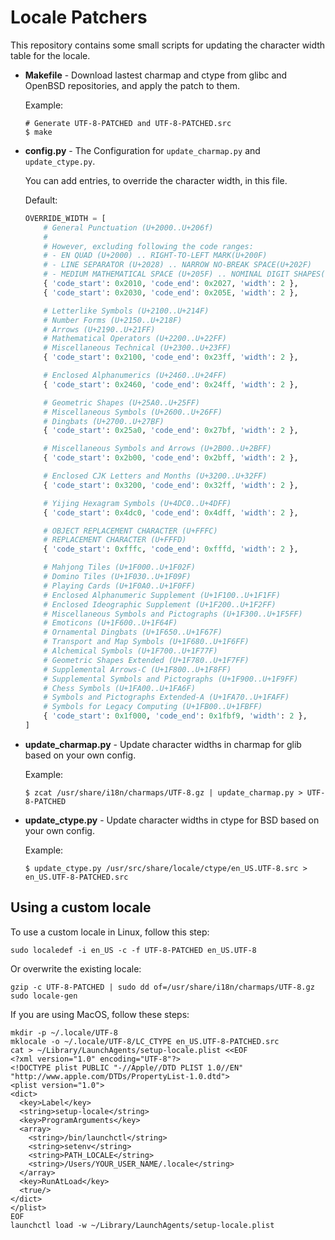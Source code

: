 # Locale Patchers

This repository contains some small scripts for updating the character width table for the locale.

- **Makefile** - Download lastest charmap and ctype from glibc and OpenBSD repositories, and apply the patch to them.

    Example:

    ```console
    # Generate UTF-8-PATCHED and UTF-8-PATCHED.src
    $ make
    ```

- **config.py** - The Configuration for `update_charmap.py` and `update_ctype.py`.

    You can add entries, to override the character width, in this file.

    Default:

    ```python
    OVERRIDE_WIDTH = [
        # General Punctuation (U+2000..U+206f)
        #
        # However, excluding following the code ranges:
        # - EN QUAD (U+2000) .. RIGHT-TO-LEFT MARK(U+200F)
        # - LINE SEPARATOR (U+2028) .. NARROW NO-BREAK SPACE(U+202F)
        # - MEDIUM MATHEMATICAL SPACE (U+205F) .. NOMINAL DIGIT SHAPES(U+206F)
        { 'code_start': 0x2010, 'code_end': 0x2027, 'width': 2 },
        { 'code_start': 0x2030, 'code_end': 0x205E, 'width': 2 },

        # Letterlike Symbols (U+2100..U+214F)
        # Number Forms (U+2150..U+218F)
        # Arrows (U+2190..U+21FF)
        # Mathematical Operators (U+2200..U+22FF)
        # Miscellaneous Technical (U+2300..U+23FF)
        { 'code_start': 0x2100, 'code_end': 0x23ff, 'width': 2 },

        # Enclosed Alphanumerics (U+2460..U+24FF)
        { 'code_start': 0x2460, 'code_end': 0x24ff, 'width': 2 },

        # Geometric Shapes (U+25A0..U+25FF)
        # Miscellaneous Symbols (U+2600..U+26FF)
        # Dingbats (U+2700..U+27BF)
        { 'code_start': 0x25a0, 'code_end': 0x27bf, 'width': 2 },

        # Miscellaneous Symbols and Arrows (U+2B00..U+2BFF)
        { 'code_start': 0x2b00, 'code_end': 0x2bff, 'width': 2 },

        # Enclosed CJK Letters and Months (U+3200..U+32FF)
        { 'code_start': 0x3200, 'code_end': 0x32ff, 'width': 2 },

        # Yijing Hexagram Symbols (U+4DC0..U+4DFF)
        { 'code_start': 0x4dc0, 'code_end': 0x4dff, 'width': 2 },

        # OBJECT REPLACEMENT CHARACTER (U+FFFC)
        # REPLACEMENT CHARACTER (U+FFFD)
        { 'code_start': 0xfffc, 'code_end': 0xfffd, 'width': 2 },

        # Mahjong Tiles (U+1F000..U+1F02F)
        # Domino Tiles (U+1F030..U+1F09F)
        # Playing Cards (U+1F0A0..U+1F0FF)
        # Enclosed Alphanumeric Supplement (U+1F100..U+1F1FF)
        # Enclosed Ideographic Supplement (U+1F200..U+1F2FF)
        # Miscellaneous Symbols and Pictographs (U+1F300..U+1F5FF)
        # Emoticons (U+1F600..U+1F64F)
        # Ornamental Dingbats (U+1F650..U+1F67F)
        # Transport and Map Symbols (U+1F680..U+1F6FF)
        # Alchemical Symbols (U+1F700..U+1F77F)
        # Geometric Shapes Extended (U+1F780..U+1F7FF)
        # Supplemental Arrows-C (U+1F800..U+1F8FF)
        # Supplemental Symbols and Pictographs (U+1F900..U+1F9FF)
        # Chess Symbols (U+1FA00..U+1FA6F)
        # Symbols and Pictographs Extended-A (U+1FA70..U+1FAFF)
        # Symbols for Legacy Computing (U+1FB00..U+1FBFF)
        { 'code_start': 0x1f000, 'code_end': 0x1fbf9, 'width': 2 },
    ]
    ```

- **update_charmap.py** - Update character widths in charmap for glib based on your own config.

    Example:

    ```console
    $ zcat /usr/share/i18n/charmaps/UTF-8.gz | update_charmap.py > UTF-8-PATCHED
    ```

- **update_ctype.py** - Update character widths in ctype for BSD based on your own config.

    Example:

    ```console
    $ update_ctype.py /usr/src/share/locale/ctype/en_US.UTF-8.src > en_US.UTF-8-PATCHED.src
    ```

## Using a custom locale

To use a custom locale in Linux, follow this step:

```shell
sudo localedef -i en_US -c -f UTF-8-PATCHED en_US.UTF-8
```

Or overwrite the existing locale:

```shell
gzip -c UTF-8-PATCHED | sudo dd of=/usr/share/i18n/charmaps/UTF-8.gz
sudo locale-gen
```

If you are using MacOS, follow these steps:

```shell
mkdir -p ~/.locale/UTF-8
mklocale -o ~/.locale/UTF-8/LC_CTYPE en_US.UTF-8-PATCHED.src
cat > ~/Library/LaunchAgents/setup-locale.plist <<EOF
<?xml version="1.0" encoding="UTF-8"?>
<!DOCTYPE plist PUBLIC "-//Apple//DTD PLIST 1.0//EN" "http://www.apple.com/DTDs/PropertyList-1.0.dtd">
<plist version="1.0">
<dict>
  <key>Label</key>
  <string>setup-locale</string>
  <key>ProgramArguments</key>
  <array>
    <string>/bin/launchctl</string>
    <string>setenv</string>
    <string>PATH_LOCALE</string>
    <string>/Users/YOUR_USER_NAME/.locale</string>
  </array>
  <key>RunAtLoad</key>
  <true/>
</dict>
</plist>
EOF
launchctl load -w ~/Library/LaunchAgents/setup-locale.plist
```
